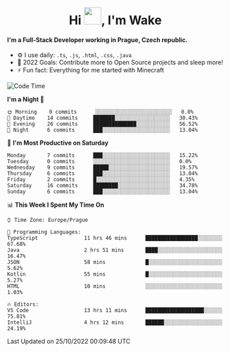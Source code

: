 <h1 align="center">Hi <img src="https://raw.githubusercontent.com/MrWakeCZ/MrWakeCZ/master/Hi.gif" width="40px" />, I'm Wake</h1>

#### I'm a Full-Stack Developer working in Prague, Czech republic.
- ⚙️ I use daily: `.ts`, `.js`, `.html`, `.css`, `.java`
- 🥅 2022 Goals: Contribute more to Open Source projects and sleep more!
- ⚡ Fun fact: Everything for me started with Minecraft

<!--START_SECTION:waka-->
![Code Time](http://img.shields.io/badge/Code%20Time-2%2C758%20hrs%2022%20mins-blue)

**I'm a Night 🦉** 

```text
🌞 Morning    0 commits      ░░░░░░░░░░░░░░░░░░░░░░░░░   0.0% 
🌆 Daytime    14 commits     ███████░░░░░░░░░░░░░░░░░░   30.43% 
🌃 Evening    26 commits     ██████████████░░░░░░░░░░░   56.52% 
🌙 Night      6 commits      ███░░░░░░░░░░░░░░░░░░░░░░   13.04%

```
📅 **I'm Most Productive on Saturday** 

```text
Monday       7 commits      ███░░░░░░░░░░░░░░░░░░░░░░   15.22% 
Tuesday      0 commits      ░░░░░░░░░░░░░░░░░░░░░░░░░   0.0% 
Wednesday    9 commits      █████░░░░░░░░░░░░░░░░░░░░   19.57% 
Thursday     6 commits      ███░░░░░░░░░░░░░░░░░░░░░░   13.04% 
Friday       2 commits      █░░░░░░░░░░░░░░░░░░░░░░░░   4.35% 
Saturday     16 commits     ████████░░░░░░░░░░░░░░░░░   34.78% 
Sunday       6 commits      ███░░░░░░░░░░░░░░░░░░░░░░   13.04%

```


📊 **This Week I Spent My Time On** 

```text
⌚︎ Time Zone: Europe/Prague

💬 Programming Languages: 
TypeScript               11 hrs 46 mins      █████████████████░░░░░░░░   67.68% 
Java                     2 hrs 51 mins       ████░░░░░░░░░░░░░░░░░░░░░   16.47% 
JSON                     58 mins             █░░░░░░░░░░░░░░░░░░░░░░░░   5.62% 
Kotlin                   55 mins             █░░░░░░░░░░░░░░░░░░░░░░░░   5.27% 
HTML                     10 mins             ░░░░░░░░░░░░░░░░░░░░░░░░░   1.03%

🔥 Editors: 
VS Code                  13 hrs 11 mins      ███████████████████░░░░░░   75.81% 
IntelliJ                 4 hrs 12 mins       ██████░░░░░░░░░░░░░░░░░░░   24.19%

```


 Last Updated on 25/10/2022 00:09:48 UTC
<!--END_SECTION:waka-->
